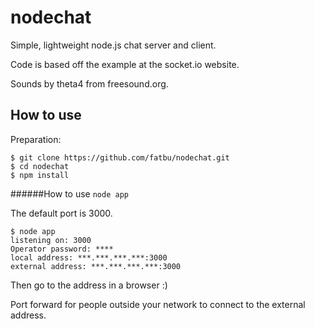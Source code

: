 # nodechat
Simple, lightweight node.js chat server and client.

Code is based off the example at the socket.io website.

Sounds by theta4 from freesound.org.



## How to use
Preparation:
```
$ git clone https://github.com/fatbu/nodechat.git
$ cd nodechat
$ npm install
```

######How to use
`node app`

The default port is 3000.

```
$ node app
listening on: 3000
Operator password: ****
local address: ***.***.***.***:3000
external address: ***.***.***.***:3000
```

Then go to the address in a browser :)

Port forward for people outside your network to connect to the external address.
